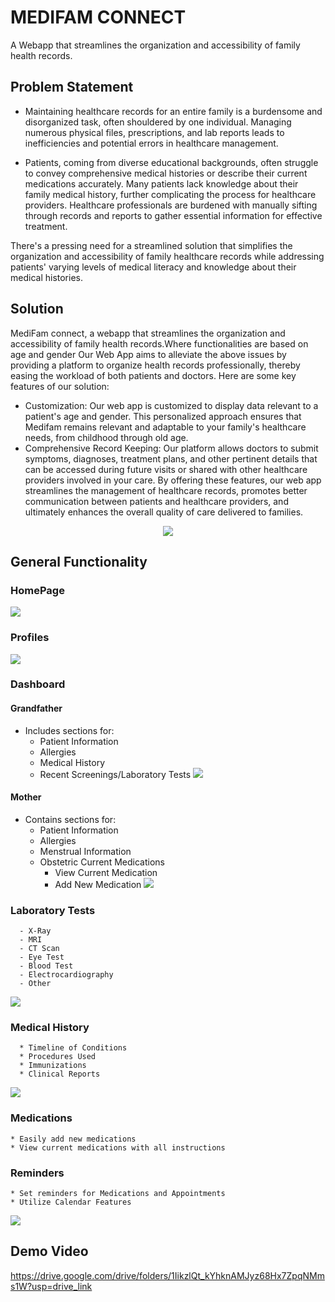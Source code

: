 # MEDIFAM CONNECT
A Webapp that streamlines the organization and accessibility of family health records.
## Problem Statement
 * Maintaining healthcare records for an entire family is a burdensome and disorganized task, often shouldered by one individual. Managing numerous physical files, prescriptions, and lab reports leads to inefficiencies and potential errors in healthcare management.

 * Patients, coming from diverse educational backgrounds, often struggle to convey comprehensive medical histories or describe their current medications accurately. Many patients lack knowledge about their family medical history, further complicating the process for healthcare providers. Healthcare professionals are burdened with manually sifting through records and reports to gather essential information for effective treatment.
  
There's a pressing need for a streamlined solution that simplifies the organization and accessibility of family healthcare records while addressing patients' varying levels of medical literacy and knowledge about their medical histories.
## Solution
MediFam connect, a webapp that streamlines the organization and accessibility of family health records.Where functionalities are based on age and gender
Our Web App aims to alleviate the above issues by providing a platform to organize health records professionally, thereby easing the workload of both patients and doctors. Here are some key features of our solution:
 * Customization: Our web app is customized to display data relevant to a patient's age and gender. This personalized approach ensures that Medifam remains relevant and adaptable to your family's healthcare needs, from childhood through old age.
 * Comprehensive Record Keeping: Our platform allows doctors to submit symptoms, diagnoses, treatment plans, and other pertinent details that can be accessed during future visits or shared with other healthcare providers involved in your care.
By offering these features, our web app streamlines the management of healthcare records, promotes better communication between patients and healthcare providers, and ultimately enhances the overall quality of care delivered to families.

<p align="center">
  <img src="https://github.com/Anamika-K20/MediFam-Connect/blob/main/Images/logo.jpg" />
</p>

## General Functionality

### HomePage
![](https://github.com/Anamika-K20/MediFam-Connect/blob/main/Images/homepage.jpg)
### Profiles
![](https://github.com/Anamika-K20/MediFam-Connect/blob/main/Images/profiles.jpg)
### Dashboard
 #### Grandfather
  * Includes sections for:
    * Patient Information
    * Allergies
    * Medical History
    * Recent Screenings/Laboratory Tests
    ![](https://github.com/Anamika-K20/MediFam-Connect/blob/main/Images/Dashboard.jpg)
 #### Mother
  * Contains sections for:
    * Patient Information
    * Allergies
    * Menstrual Information
    * Obstetric Current Medications
      * View Current Medication
      * Add New Medication
  ![](https://github.com/Anamika-K20/MediFam-Connect/blob/main/Images/DashboardMom.jpg)  
### Laboratory Tests
      - X-Ray
      - MRI
      - CT Scan
      - Eye Test
      - Blood Test
      - Electrocardiography
      - Other
  
  ![](https://github.com/Anamika-K20/MediFam-Connect/blob/main/Images/labtest.jpeg)   
 
### Medical History
      * Timeline of Conditions
      * Procedures Used
      * Immunizations
      * Clinical Reports
 ![](https://github.com/Anamika-K20/MediFam-Connect/blob/main/Images/medicalHis.jpg) 

### Medications
    * Easily add new medications 
    * View current medications with all instructions
 
### Reminders
    * Set reminders for Medications and Appointments
    * Utilize Calendar Features
![](https://github.com/Anamika-K20/MediFam-Connect/blob/main/Images/reminder.jpg)
## Demo Video
https://drive.google.com/drive/folders/1IikzlQt_kYhknAMJyz68Hx7ZpqNMms1W?usp=drive_link
